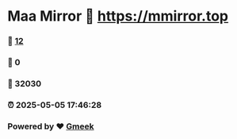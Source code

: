 # Maa Mirror :link: https://mmirror.top 
### :page_facing_up: [12](https://mmirror.top/tag.html) 
### :speech_balloon: 0 
### :hibiscus: 32030 
### :alarm_clock: 2025-05-05 17:46:28 
### Powered by :heart: [Gmeek](https://github.com/Meekdai/Gmeek)
